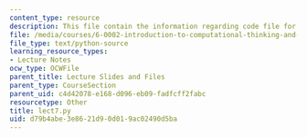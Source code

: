 ```yaml
---
content_type: resource
description: This file contain the information regarding code file for lecture 7.
file: /media/courses/6-0002-introduction-to-computational-thinking-and-data-science-fall-2016/d79b4abe3e8621d90d019ac02490d5ba_lect7.py
file_type: text/python-source
learning_resource_types:
- Lecture Notes
ocw_type: OCWFile
parent_title: Lecture Slides and Files
parent_type: CourseSection
parent_uid: c4d42078-e168-d096-eb09-fadfcff2fabc
resourcetype: Other
title: lect7.py
uid: d79b4abe-3e86-21d9-0d01-9ac02490d5ba
---
```

